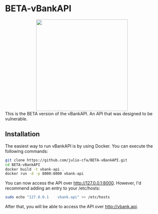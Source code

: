 # BETA-vBankAPI

<div align="center"><img src="https://i.imgur.com/hAfUpLo.png" width="300"></center></div>
This is the BETA version of the vBankAPI. An API that was designed to be vulnerable.

## Installation

The easiest way to run vBankAPI is by using Docker. You can execute the following commands:

```bash
git clone https://github.com/julio-cfa/BETA-vBankAPI.git
cd BETA-vBankAPI
docker build -t vbank-api .
docker run -d -p 8000:8000 vbank-api
```

You can now access the API over http://127.0.0.1:8000. However, I'd recommend adding an entry to your /etc/hosts:

```bash
sudo echo "127.0.0.1	vbank.api" >> /etc/hosts
```

After that, you will be able to access the API over http://vbank.api.
